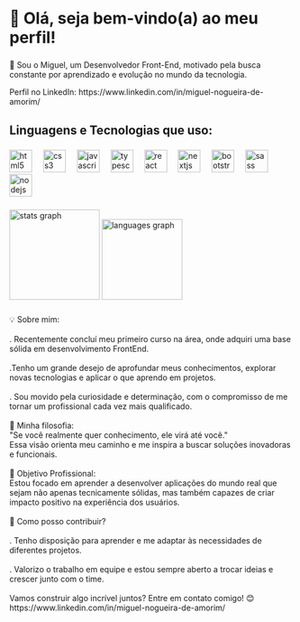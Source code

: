 <h1 align="left">👋 Olá, seja bem-vindo(a) ao meu perfil!</h1>

###

<p align="left">🚀 Sou o Miguel, um Desenvolvedor Front-End, motivado pela busca constante por aprendizado e evolução no mundo da tecnologia.</p>
Perfil no LinkedIn:
https://www.linkedin.com/in/miguel-nogueira-de-amorim/

###

<h2 align="left">Linguagens e Tecnologias que uso:</h2>

###

<div align="left">
  <img src="https://cdn.jsdelivr.net/gh/devicons/devicon/icons/html5/html5-original.svg" height="40" alt="html5 logo"  />
  <img width="12" />
  <img src="https://cdn.jsdelivr.net/gh/devicons/devicon/icons/css3/css3-original.svg" height="40" alt="css3 logo"  />
  <img width="12" />
  <img src="https://cdn.jsdelivr.net/gh/devicons/devicon/icons/javascript/javascript-original.svg" height="40" alt="javascript logo"  />
  <img width="12" />
  <img src="https://cdn.jsdelivr.net/gh/devicons/devicon/icons/typescript/typescript-original.svg" height="40" alt="typescript logo"  />
  <img width="12" />
  <img src="https://cdn.jsdelivr.net/gh/devicons/devicon/icons/react/react-original.svg" height="40" alt="react logo"  />
  <img width="12" />
  <img src="https://cdn.jsdelivr.net/gh/devicons/devicon/icons/nextjs/nextjs-original.svg" height="40" alt="nextjs logo"  />
  <img width="12" />
  <img src="https://cdn.jsdelivr.net/gh/devicons/devicon/icons/bootstrap/bootstrap-original.svg" height="40" alt="bootstrap logo"  />
  <img width="12" />
  <img src="https://cdn.jsdelivr.net/gh/devicons/devicon/icons/sass/sass-original.svg" height="40" alt="sass logo"  />
  <img width="12" />
  <img src="https://cdn.jsdelivr.net/gh/devicons/devicon/icons/nodejs/nodejs-original.svg" height="40" alt="nodejs logo"  />
</div>

###

<div align="left">
  <img src="https://github-readme-stats.vercel.app/api?username=Miguel-DevTech&hide_title=false&hide_rank=true&show_icons=true&include_all_commits=true&count_private=true&disable_animations=false&theme=dracula&locale=en&hide_border=false&order=1" height="160" alt="stats graph"  />
  <img src="https://github-readme-stats.vercel.app/api/top-langs?username=Miguel-DevTech&locale=pt-br&hide_title=false&layout=compact&card_width=320&langs_count=8&theme=dracula&hide_border=true&order=2" height="143" alt="languages graph"  />
</div>

###

<p align="left">💡 Sobre mim:<br><br>. Recentemente concluí meu primeiro curso na área, onde adquiri uma base sólida em desenvolvimento FrontEnd.<br><br>.Tenho um grande desejo de aprofundar meus conhecimentos, explorar novas tecnologias e aplicar o que aprendo em projetos.<br><br>. Sou movido pela curiosidade e determinação, com o compromisso de me tornar um profissional cada vez mais qualificado.<br><br>📖 Minha filosofia:<br>"Se você realmente quer conhecimento, ele virá até você."<br>Essa visão orienta meu caminho e me inspira a buscar soluções inovadoras e funcionais.<br><br>🎯 Objetivo Profissional:<br>Estou focado em aprender a desenvolver aplicações do mundo real que sejam não apenas tecnicamente sólidas, mas também capazes de criar impacto positivo na experiência dos usuários.<br><br>🤝 Como posso contribuir?<br><br>. Tenho disposição para aprender e me adaptar às necessidades de diferentes projetos.<br><br>. Valorizo o trabalho em equipe e estou sempre aberto a trocar ideias e crescer junto com o time.<br><br>Vamos construir algo incrível juntos? Entre em contato comigo! 😊<br>https://www.linkedin.com/in/miguel-nogueira-de-amorim/</p>

###
